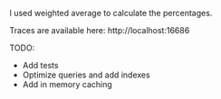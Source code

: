 I used weighted average to calculate the percentages. 

Traces are available here: http://localhost:16686

TODO: 
- Add tests
- Optimize queries and add indexes
- Add in memory caching
